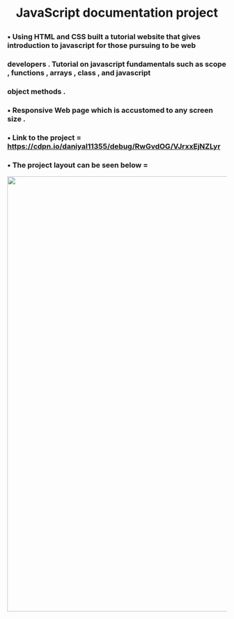 # <p align = "center" > JavaScript documentation project </p>   

###  • Using HTML and CSS built a tutorial website that gives introduction to javascript for those pursuing to be web
###      developers . Tutorial on javascript fundamentals such as scope , functions , arrays , class , and javascript 
###      object methods .
###  • Responsive Web page which is accustomed to any screen size . 
###  • Link to the project = https://cdpn.io/daniyal11355/debug/RwGvdOG/VJrxxEjNZLyr 
###  • The project layout can be seen below = 


<p align = "center" >
<img src="https://github.com/aqib-javed1119/Projects/blob/main/Projects/Web%20dev%20projects/Responsive%20Web%20design%20projects/JavaScript%20documentation%20project/Video.gif" width="1250" height="1000" />
